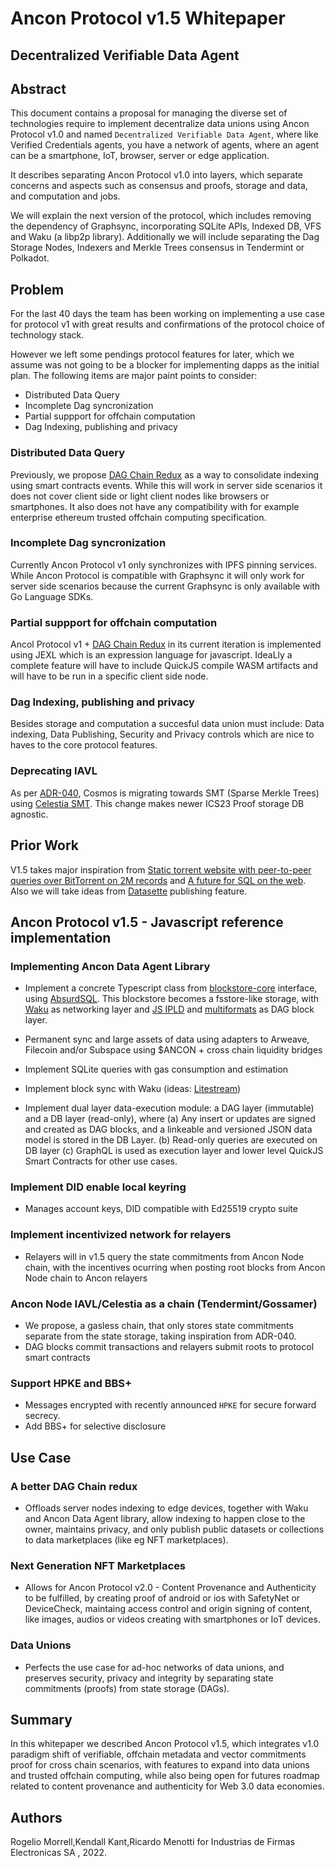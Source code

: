 # Ancon Protocol v1.5 Whitepaper
## Decentralized Verifiable Data Agent

## Abstract

This document contains a proposal for managing the diverse set of technologies require to implement decentralize data unions using Ancon Protocol v1.0 and named `Decentralized Verifiable Data Agent`, where like Verified Credentials agents, you have a network of agents, where an agent can be a smartphone, IoT, browser, server or edge application.

It describes separating Ancon Protocol v1.0 into layers, which separate concerns and aspects such as consensus and proofs, storage and data, and computation and jobs.

We will explain the next version of the protocol, which includes removing the dependency of Graphsync, incorporating SQLite APIs, Indexed DB, VFS and Waku (a libp2p library). Additionally we will include separating the Dag Storage Nodes, Indexers and Merkle Trees consensus in Tendermint or Polkadot.

## Problem

For the last 40 days the team has been working on implementing a use case for protocol v1 with great results and confirmations of the protocol choice of technology stack.

However we left some pendings protocol features for later, which we assume was not going to be a blocker for implementing dapps as the initial plan. The following items are major paint points to consider:

- Distributed Data Query
- Incomplete Dag syncronization
- Partial suppport for offchain computation
- Dag Indexing, publishing and privacy

### Distributed Data Query

Previously, we propose [DAG Chain Redux](https://github.com/anconprotocol/dag-chain-redux) as a way to consolidate indexing using smart contracts events. While this will work in server side scenarios it does not cover client side or light client nodes like browsers or smartphones. It also does not have any compatibility with for example enterprise ethereum trusted offchain computing specification.

### Incomplete Dag syncronization

Currently Ancon Protocol v1 only synchronizes with IPFS pinning services. While Ancon Protocol is compatible with Graphsync it will only work for server side scenarios because the current Graphsync is only available with Go Language SDKs.

### Partial suppport for offchain computation

Ancol Protocol v1 + [DAG Chain Redux](https://github.com/anconprotocol/dag-chain-redux) in its current iteration is implemented using JEXL which is an expression language for javascript.
IdeaLly a complete feature will have to include QuickJS compile WASM artifacts and will have to be run in a specific client side node.

### Dag Indexing, publishing and privacy

Besides storage and computation a succesful data union must include: Data indexing, Data Publishing, Security and Privacy controls which are nice to haves to the core protocol features.

### Deprecating IAVL

As per [ADR-040](https://docs.cosmos.network/master/architecture/adr-040-storage-and-smt-state-commitments.html), Cosmos is migrating towards SMT (Sparse Merkle Trees) using [Celestia SMT](https://github.com/celestiaorg/smt). This change makes newer ICS23 Proof storage DB agnostic.

## Prior Work

V1.5 takes major inspiration from [Static torrent website with peer-to-peer queries over BitTorrent on 2M records](https://boredcaveman.xyz/post/0x2_static-torrent-website-p2p-queries.html) and [A future for SQL on the web](https://jlongster.com/future-sql-web). Also we will take ideas from [Datasette](https://datasette.io/) publishing feature.

## Ancon Protocol v1.5 - Javascript reference implementation

### Implementing Ancon Data Agent Library

- Implement a concrete Typescript class from [blockstore-core](https://github.com/ipfs/js-blockstore-core) interface, using  [AbsurdSQL](https://github.com/jlongster/absurd-sql). This blockstore becomes a fsstore-like storage, with [Waku](https://docs.wakuconnect.dev/docs/guides/03_store_retrieve_messages/)  as networking layer and [JS IPLD](https://github.com/ipld/js-dag-json) and [multiformats](https://github.com/multiformats/js-multiformats) as DAG block  layer.

- Permanent sync and large assets of data using adapters to Arweave, Filecoin and/or  Subspace using $ANCON + cross chain liquidity bridges

- Implement SQLite queries  with gas  consumption and estimation

- Implement block sync with Waku (ideas: [Litestream](https://litestream.io/))

- Implement dual layer data-execution module: a DAG layer (immutable) and a DB layer (read-only), where (a) Any insert or updates are signed and created as DAG blocks, and a linkeable and versioned JSON data model is stored in the DB Layer. (b) Read-only queries are executed on DB layer (c) GraphQL is used as execution layer and lower level  QuickJS Smart Contracts for other use cases.

### Implement DID enable local keyring

-  Manages account keys, DID compatible with Ed25519 crypto suite


### Implement incentivized network for relayers

- Relayers will in v1.5 query the state commitments from Ancon Node chain, with the incentives  ocurring when posting root blocks from Ancon Node chain to Ancon relayers


### Ancon Node IAVL/Celestia as a chain (Tendermint/Gossamer)

- We propose, a gasless chain, that only stores state commitments separate from the state storage, taking inspiration from  ADR-040. 
- DAG blocks commit transactions and relayers submit roots to protocol smart contracts


### Support HPKE and BBS+

- Messages encrypted with recently announced `HPKE` for secure forward secrecy.
- Add BBS+ for selective disclosure



## Use Case

### A better DAG Chain redux

- Offloads server nodes indexing to edge devices, together with Waku and Ancon Data Agent library, allow indexing to happen close to the owner, maintains privacy, and only publish public datasets or collections to data marketplaces (like eg NFT marketplaces).


### Next Generation NFT Marketplaces

- Allows for Ancon Protocol v2.0 - Content Provenance and Authenticity to be fulfilled, by creating proof of android or ios with SafetyNet or DeviceCheck, maintaing access control and origin signing of content, like images, audios or videos creating with smartphones or IoT devices.

### Data Unions

- Perfects the use case for ad-hoc networks of data unions, and preserves security, privacy and integrity by separating state commitments (proofs) from state storage (DAGs).




## Summary

In this whitepaper we described Ancon Protocol v1.5, which integrates v1.0 paradigm shift of verifiable, offchain metadata  and vector commitments proof for cross chain scenarios, with features to expand into data unions and trusted offchain computing, while also being open for futures roadmap related to content provenance and authenticity for Web 3.0 data economies.

## Authors

Rogelio Morrell,Kendall Kant,Ricardo Menotti for Industrias de Firmas Electronicas SA , 2022.
  
